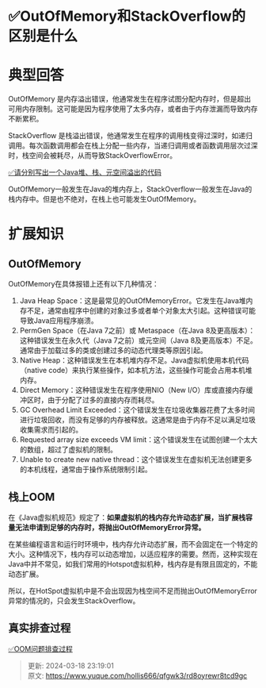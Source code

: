 # ✅OutOfMemory和StackOverflow的区别是什么

# 典型回答


OutOfMemory 是内存溢出错误，他通常发生在程序试图分配内存时，但是超出可用内存限制。这可能是因为程序使用了太多内存，或者由于内存泄漏而导致内存不断累积。



StackOverflow 是栈溢出错误，他通常发生在程序的调用栈变得过深时，如递归调用。每次函数调用都会在栈上分配一些内存，当递归调用或者函数调用层次过深时，栈空间会被耗尽，从而导致StackOverflowError。



[✅请分别写出一个Java堆、栈、元空间溢出的代码](https://www.yuque.com/hollis666/qfgwk3/qlzszvlm5siwrl2p)



OutOfMemory一般发生在Java的堆内存上，StackOverflow一般发生在Java的栈内存中。但是也不绝对，在栈上也可能发生OutOfMemory。

# 扩展知识


## OutOfMemory


OutOfMemory在具体报错上还有以下几种情况：



1. Java Heap Space：这是最常见的OutOfMemoryError。它发生在Java堆内存不足，通常由程序中创建的对象过多或者单个对象太大引起。这种错误可能导致Java应用程序崩溃。
2. PermGen Space（在Java 7之前）或 Metaspace（在Java 8及更高版本）：这种错误发生在永久代（Java 7之前）或元空间（Java 8及更高版本）不足。通常由于加载过多的类或创建过多的动态代理类等原因引起。
3. Native Heap：这种错误发生在本机堆内存不足。Java虚拟机使用本机代码（native code）来执行某些操作，如本机方法，这些操作可能会占用本机堆内存。
4. Direct Memory：这种错误发生在程序使用NIO（New I/O）库或直接内存缓冲区时，由于分配了过多的直接内存而耗尽。
5. GC Overhead Limit Exceeded：这个错误发生在垃圾收集器花费了太多时间进行垃圾回收，而没有足够的内存被释放。这通常是由于内存不足以满足垃圾收集需求而引起的。
6. Requested array size exceeds VM limit：这个错误发生在试图创建一个太大的数组，超过了虚拟机的限制。
7. Unable to create new native thread：这个错误发生在虚拟机无法创建更多的本机线程，通常由于操作系统限制引起。



## 栈上OOM


在《Java虚拟机规范》规定了：**如果虚拟机的栈内存允许动态扩展，当扩展栈容量无法申请到足够的内存时，将抛出OutOfMemoryError异常。**



在某些编程语言和运行时环境中，栈内存允许动态扩展，而不会固定在一个特定的大小。这种情况下，栈内存可以动态增加，以适应程序的需要。然而，这种实现在Java中并不常见，如我们常用的Hotspot虚拟机种，栈内存是有限且固定的，不能动态扩展。



所以，在HotSpot虚拟机中是不会出现因为栈空间不足而抛出OutOfMemoryError异常的情况的，只会发生StackOverflow。







## 真实排查过程


[✅OOM问题排查过程](https://www.yuque.com/hollis666/qfgwk3/vdnaxh)



> 更新: 2024-03-18 23:19:01  
> 原文: <https://www.yuque.com/hollis666/qfgwk3/rd8oyrewr8tcd9gc>